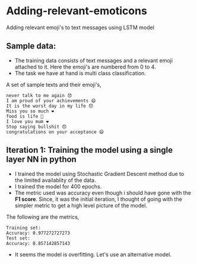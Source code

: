 # Adding-relevant-emoticons
Adding relevant emoji's to text messages using LSTM model

## Sample data:

- The training data consists of text messages and a relevant emoji attached to it. Here the emoji's are numbered from 0 to 4. 
- The task we have at hand is multi class classification.

A set of sample texts and their emoji's,

```
never talk to me again 😞
I am proud of your achievements 😄
It is the worst day in my life 😞
Miss you so much ❤️
food is life 🍴
I love you mum ❤️
Stop saying bullshit 😞
congratulations on your acceptance 😄

```


## Iteration 1: Training the model using a single layer NN in python

- I trained the model using Stochastic Gradient Descent method due to the limited availablity of the data.
- I trained the model for 400 epochs.
- The metric used was accuracy even though i should have gone with the **F1 score**. Since, it was the initial iteration, I thought of going with the simpler metric to get a high level picture of the model.

The following are the metrics,

```
Training set:
Accuracy: 0.977272727273
Test set:
Accuracy: 0.857142857143
```

- It seems the model is overfitting. Let's use an alternative model.

